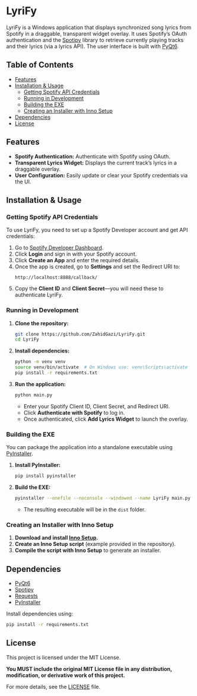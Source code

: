 # LyriFy

LyriFy is a Windows application that displays synchronized song lyrics from Spotify in a draggable, transparent widget overlay. It uses Spotify’s OAuth authentication and the [Spotipy](https://spotipy.readthedocs.io/) library to retrieve currently playing tracks and their lyrics (via a lyrics API). The user interface is built with [PyQt6](https://www.riverbankcomputing.com/software/pyqt/).

## Table of Contents

- [Features](#features)
- [Installation & Usage](#installation--usage)
  - [Getting Spotify API Credentials](#getting-spotify-api-credentials)
  - [Running in Development](#running-in-development)
  - [Building the EXE](#building-the-exe)
  - [Creating an Installer with Inno Setup](#creating-an-installer-with-inno-setup)
- [Dependencies](#dependencies)
- [License](#license)

## Features

- **Spotify Authentication:** Authenticate with Spotify using OAuth.
- **Transparent Lyrics Widget:** Displays the current track’s lyrics in a draggable overlay.
- **User Configuration:** Easily update or clear your Spotify credentials via the UI.

## Installation & Usage

### Getting Spotify API Credentials

To use LyriFy, you need to set up a Spotify Developer account and get API credentials:

1. Go to [Spotify Developer Dashboard](https://developer.spotify.com/dashboard/).
2. Click **Login** and sign in with your Spotify account.
3. Click **Create an App** and enter the required details.
4. Once the app is created, go to **Settings** and set the Redirect URI to:
   ```
   http://localhost:8888/callback/
   ```
5. Copy the **Client ID** and **Client Secret**—you will need these to authenticate LyriFy.

### Running in Development

1. **Clone the repository:**
   ```bash
   git clone https://github.com/ZahidGazi/LyriFy.git
   cd LyriFy
   ```
2. **Install dependencies:**
   ```bash
   python -m venv venv
   source venv/bin/activate  # On Windows use: venv\Scripts\activate
   pip install -r requirements.txt
   ```
3. **Run the application:**
   ```bash
   python main.py
   ```
   - Enter your Spotify Client ID, Client Secret, and Redirect URI.
   - Click **Authenticate with Spotify** to log in.
   - Once authenticated, click **Add Lyrics Widget** to launch the overlay.

### Building the EXE

You can package the application into a standalone executable using [PyInstaller](https://www.pyinstaller.org/).

1. **Install PyInstaller:**
   ```bash
   pip install pyinstaller
   ```
2. **Build the EXE:**
   ```bash
   pyinstaller --onefile --noconsole --windowed --name LyriFy main.py --add-data "res/icon.ico;res" --icon=res/icon.ico
   ```
   - The resulting executable will be in the `dist` folder.

### Creating an Installer with Inno Setup

1. **Download and install [Inno Setup](http://www.jrsoftware.org/isinfo.php).**
2. **Create an Inno Setup script** (example provided in the repository).
3. **Compile the script with Inno Setup** to generate an installer.

## Dependencies

- [PyQt6](https://pypi.org/project/PyQt6/)
- [Spotipy](https://pypi.org/project/spotipy/)
- [Requests](https://pypi.org/project/requests/)
- [PyInstaller](https://pypi.org/project/pyinstaller/)

Install dependencies using:
```bash
pip install -r requirements.txt
```

## License

This project is licensed under the MIT License.  

**You MUST include the original MIT License file in any distribution, modification, or derivative work of this project.**    

For more details, see the [LICENSE](LICENSE.txt) file.
